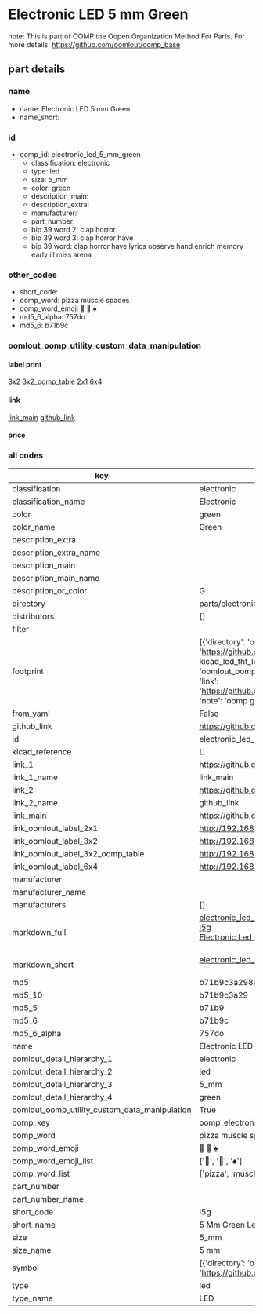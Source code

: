 # Electronic LED 5 mm Green  

note: This is part of OOMP the Oopen Organization Method For Parts. For more details: https://github.com/oomlout/oomp_base

##  part details





### name
* name: Electronic LED 5 mm Green
* name_short: 
### id
* oomp_id: electronic_led_5_mm_green
  * classification: electronic
  * type: led
  * size: 5_mm
  * color: green
  * description_main: 
  * description_extra: 
  * manufacturer: 
  * part_number: 
  * bip 39 word 2: clap horror
  * bip 39 word 3: clap horror have
  * bip 39 word: clap horror have lyrics observe hand enrich memory early ill miss arena

### other_codes
* short_code: 
* oomp_word: pizza muscle spades
* oomp_word_emoji :pizza: :muscle: :spades:
* md5_6_alpha: 757do
* md5_6: b71b9c






### oomlout_oomp_utility_custom_data_manipulation
#### label print
[3x2](http://192.168.1.245:1112/?label=oomp%20757do)
[3x2_oomp_table](http://192.168.1.107:1112/?label=oomp%20757do)
[2x1](http://192.168.1.242:1112/?label=oomp%20757do)
[6x4](http://192.168.1.55:1112/?label=oomp%20757do)    

#### link

[link_main](https://github.com/oomlout/oomlout_oomp_current_version_messy/tree/main/parts/electronic_led_5_mm_green) [github_link](https://github.com/oomlout/oomlout_oomp_part_src/tree/main/parts/electronic_led_5_mm_green)                             

#### price







### all codes 
| key | value |  
| --- | --- |  
| classification | electronic |  
| classification_name | Electronic |  
| color | green |  
| color_name | Green |  
| description_extra |  |  
| description_extra_name |  |  
| description_main |  |  
| description_main_name |  |  
| description_or_color | G  |  
| directory | parts/electronic_led_5_mm_green |  
| distributors | [] |  
| filter |  |  
| footprint | [{'directory': 'oomlout_oomp_footprint_bot/footprints/kicad_led_tht_led_d5_0mm//working/working.kicad_mod', 'index': 0, 'link': 'https://github.com/oomlout/oomlout_oomp_footprint_bot/tree/main/foootprntss/kicad_led_tht_led_d5_0mm', 'note': 'source footprint kicad_led_tht_led_d5_0mm', 'oomp_key': 'oomp_kicad_led_tht_led_d5_0mm'}, {'directory': 'oomlout_oomp_footprint_bot/footprints/oomlout_oomlout_oomp_part_footprints_l5g_electronic_led_5_mm_green//working/working.kicad_mod', 'index': 1, 'link': 'https://github.com/oomlout/oomlout_oomp_footprint_bot/tree/main/foootprntss/oomlout_oomlout_oomp_part_footprints_l5g_electronic_led_5_mm_green', 'note': 'oomp generated footprint', 'oomp_key': 'oomp_oomlout_oomlout_oomp_part_footprints_l5g_electronic_led_5_mm_green'}] |  
| from_yaml | False |  
| github_link | https://github.com/oomlout/oomlout_oomp_part_src/tree/main/parts/electronic_led_5_mm_green |  
| id | electronic_led_5_mm_green |  
| kicad_reference | L |  
| link_1 | https://github.com/oomlout/oomlout_oomp_current_version_messy/tree/main/parts/electronic_led_5_mm_green |  
| link_1_name | link_main |  
| link_2 | https://github.com/oomlout/oomlout_oomp_part_src/tree/main/parts/electronic_led_5_mm_green |  
| link_2_name | github_link |  
| link_main | https://github.com/oomlout/oomlout_oomp_current_version_messy/tree/main/parts/electronic_led_5_mm_green |  
| link_oomlout_label_2x1 | http://192.168.1.242:1112/?label=oomp%20757do |  
| link_oomlout_label_3x2 | http://192.168.1.245:1112/?label=oomp%20757do |  
| link_oomlout_label_3x2_oomp_table | http://192.168.1.107:1112/?label=oomp%20757do |  
| link_oomlout_label_6x4 | http://192.168.1.55:1112/?label=oomp%20757do |  
| manufacturer |  |  
| manufacturer_name |  |  
| manufacturers | [] |  
| markdown_full | [electronic_led_5_mm_green](https://github.com/oomlout/oomlout_oomp_current_version_messy/tree/main/parts/electronic_led_5_mm_green)<br>[l5g](https://github.com/oomlout/oomlout_oomp_current_version_messy/tree/main/parts/electronic_led_5_mm_green)<br>[Electronic Led 5 Mm Green](https://github.com/oomlout/oomlout_oomp_current_version_messy/tree/main/parts/electronic_led_5_mm_green)<br><br> |  
| markdown_short | [electronic_led_5_mm_green](https://github.com/oomlout/oomlout_oomp_current_version_messy/tree/main/parts/electronic_led_5_mm_green)<br><br> |  
| md5 | b71b9c3a298ae961a34c3856d35b694e |  
| md5_10 | b71b9c3a29 |  
| md5_5 | b71b9 |  
| md5_6 | b71b9c |  
| md5_6_alpha | 757do |  
| name | Electronic LED 5 mm Green |  
| oomlout_detail_hierarchy_1 | electronic |  
| oomlout_detail_hierarchy_2 | led |  
| oomlout_detail_hierarchy_3 | 5_mm |  
| oomlout_detail_hierarchy_4 | green |  
| oomlout_oomp_utility_custom_data_manipulation | True |  
| oomp_key | oomp_electronic_led_5_mm_green |  
| oomp_word | pizza muscle spades |  
| oomp_word_emoji | :pizza: :muscle: :spades: |  
| oomp_word_emoji_list | [':pizza:', ':muscle:', ':spades:'] |  
| oomp_word_list | ['pizza', 'muscle', 'spades'] |  
| part_number |  |  
| part_number_name |  |  
| short_code | l5g |  
| short_name | 5 Mm Green Led |  
| size | 5_mm |  
| size_name | 5 mm |  
| symbol | [{'directory': 'oomlout_oomp_symbol_bot/symbols/kicad_device_led//working/working.kicad_sym', 'index': 0, 'link': 'https://github.com/oomlout/oomlout_oomp_symbol_bot/tree/main/symbols/kicad_device_led', 'oomp_key': 'oomp_kicad_device_led'}] |  
| type | led |  
| type_name | LED |  
